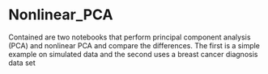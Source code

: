 # Nonlinear_PCA
Contained are two notebooks that perform principal component analysis (PCA) and nonlinear PCA and compare the differences. The first is a simple example on simulated data and the second uses a breast cancer diagnosis data set
